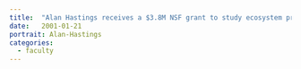```yaml
---
title:  "Alan Hastings receives a $3.8M NSF grant to study ecosystem processes of invasive Atlantic cordgrass"
date:   2001-01-21
portrait: Alan-Hastings
categories:
  - faculty
---
```

